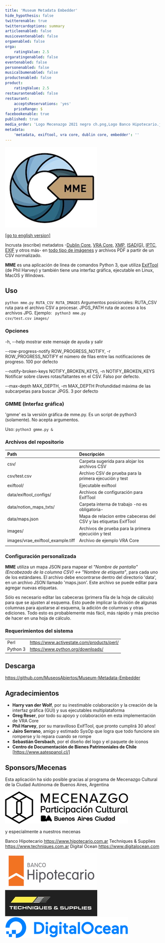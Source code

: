 ```yaml
---
title: 'Museum Metadata Embedder'
hide_hypothesis: false
twitterenable: true
twittercardoptions: summary
articleenabled: false
musiceventenabled: false
orgaenabled: false
orga:
    ratingValue: 2.5
orgaratingenabled: false
eventenabled: false
personenabled: false
musicalbumenabled: false
productenabled: false
product:
    ratingValue: 2.5
restaurantenabled: false
restaurant:
    acceptsReservations: 'yes'
    priceRange: $
facebookenable: true
published: true
media_order: 'Logo Mecenazgo 2021 negro ch.png,Logo Banco Hipotecario.jpg,Logo Techniques.jpg,DO_Logo_Horizontal_Blue.png,mme-logo-300.jpg'
metadata:
    'metadata, exiftool, vra core, dublin core, embedder': ''
---
```


![mme-logo-300](mme-logo-300.jpg "mme-logo-300")

[[go to english version]](https://docs.museosabiertos.org/en/museum-metadata-embedder)

Incrusta (escribe) metadatos -[Dublin Core](https://dublincore.org/specifications/dublin-core/), [VRA Core](https://core.vraweb.org/), [XMP](https://www.adobe.com/products/xmp.html), [ISAD(G)](https://www.ica.org/sites/default/files/CBPS_2000_Guidelines_ISAD(G)_Second-edition_EN.pdf), [IPTC](https://iptc.org/standards/photo-metadata/), [EXIF](https://docs.fileformat.com/image/exif/) y otros más- en [todo tipo de imágenes](https://exiftool.org/#supported) y archivos PDF a partir de un CSV normalizado.

**MME** es una aplicación de línea de comandos Python 3, que utiliza [ExifTool](https://exiftool.org/) (de Phil Harvey) y también tiene una interfaz gráfica, ejecutable en Linux, MacOS y Windows.

## Uso
<code>python mme.py RUTA_CSV RUTA_IMAGES</code>
Argumentos posicionales: RUTA_CSV ruta para el archivo CSV a procesar. JPGS_PATH ruta de acceso a los archivos JPG.
Ejemplo: <code> python3 mme.py csv/test.csv images/</code>

### Opciones
-h, --help mostrar este mensaje de ayuda y salir

--row-progress-notify ROW_PROGRESS_NOTIFY, -r ROW_PROGRESS_NOTIFY
el número de filas entre las notificaciones de progreso. 100 por defecto

--notify-broken-keys NOTIFY_BROKEN_KEYS, -n NOTIFY_BROKEN_KEYS
Notificar sobre claves rotas/faltantes en el CSV. Falso por defecto.

--max-depth MAX_DEPTH, -m MAX_DEPTH
Profundidad máxima de las subcarpetas para buscar JPGS. 3 por defecto

### GMME (Interfaz gráfica)
'gmme' es la versión gráfica de mme.py. Es un script de python3 (solamente). No acepta argumentos.

Uso:
<code>python3 gmme.py & </code>

### Archivos del repositorio
| Path                              | Descripción                                                       |
| :-------------------------------- | :---------------------------------------------------------------- |
| csv/                               | Carpeta sugerida para alojar los archivos CSV                     |
| csv/test.csv                      | Archivo CSV de prueba para la primera ejecución y test            |
| exiftool/                          | Ejecutable exiftool                                               |
| data/exiftool_configs/             | Archivos de configuración para ExifTool                           |
| data/notion_maps_txts/             | Carpeta interna de trabajo -no es obligatoria-                    |
| data/maps.json                    | Mapa de relacion entre cabeceras del CSV y las etiquetas ExifTool |
| images/                            | Archivos de prueba para la primera ejecución y test               |
| images/vrae_exiftool_example.tiff | Archivo de ejemplo VRA Core                                       |
|                                   |                                                                   |

### Configuración personalizada
**MME** utiliza un mapa JSON para mapear el _"Nombre de pantalla" (Encabezado de la columna CSV) <-> "Nombre de etiqueta"_, para cada uno de los estándares. El archivo debe encontrarse dentro del directorio 'data', en un archivo JSON llamado 'maps.json'.
Este archivo se puede editar para agregar nuevas etiquetas.

Sólo es necesario editar las cabeceras (primera fila de la hoja de cálculo) para que se ajusten al esquema. Esto puede implicar la división de algunas columnas para ajustarse al esquema, la adición de columnas y otras ediciones. Todo esto es probablemente más fácil, más rápido y más preciso de hacer en una hoja de cálculo.

### Requerimientos del sistema
|          |                                             |
| -------- | ------------------------------------------- |
| Perl     | https://www.activestate.com/products/perl/  |
| Python 3 | https://www.python.org/downloads/ |

## Descarga
https://github.com/MuseosAbiertos/Museum-Metadata-Embedder

## Agradecimientos
* **Harry van der Wolf**, por su inestimable colaboración y la creación de la interfaz gráfica (GUI) y sus ejecutables multiplataforma
* **Greg Reser**, por todo su apoyo y colaboración en esta implementación de VRA Core
* **Phil Harvey**, por su maravilloso ExifTool, que pronto cumplirá 30 años!
* **Jairo Serrano**, amigo y estimado SysOp que logra que todo funcione sin romperse y lo repara cuando se rompe
* **Sebastián Gersbach**, por el diseño del logo y el paquete de iconos
* **Centro de Documentación de Bienes Patrimoniales de Chile** [https://www.aatespanol.cl/]

## Sponsors/Mecenas
Esta aplicación ha sido posible gracias al programa de Mecenazgo Cultural de la Ciudad Autónoma de Buenos Aires, Argentina

![Logo%20Mecenazgo%202021%20negro%20ch](Logo%20Mecenazgo%202021%20negro%20ch.png "Logo%20Mecenazgo%202021%20negro%20ch")

y especialmente a nuestros mecenas

Banco Hipotecario https://www.hipotecario.com.ar
Techniques & Supplies https://www.techniques.com.ar
Digital Ocean https://www.digitalocean.com

![Logo%20Banco%20Hipotecario](Logo%20Banco%20Hipotecario.jpg "Logo%20Banco%20Hipotecario")
![Logo%20Techniques](Logo%20Techniques.jpg "Logo%20Techniques")
![DO_Logo_Horizontal_Blue](DO_Logo_Horizontal_Blue.png "DO_Logo_Horizontal_Blue")